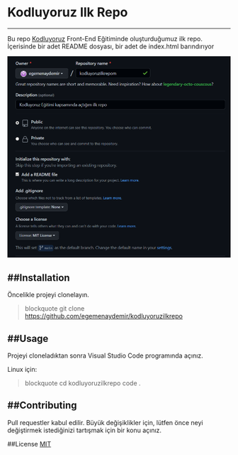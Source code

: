 # Kodluyoruz Ilk Repo
---
Bu repo [Kodluyoruz](https://kodluyoruz.org/tr/kodluyoruz/) Front-End Eğitiminde oluşturduğumuz ilk repo. İçerisinde bir adet README dosyası, bir adet de index.html barındırıyor

![projenin ekran görüntüsü](proje-ss.png)

##Installation
---
Öncelikle projeyi clonelayın.
> blockquote git clone https://github.com/egemenaydemir/kodluyoruzilkrepo

##Usage
---
Projeyi cloneladıktan sonra Visual Studio Code programında açınız.

Linux için:
> blockquote cd kodluyoruzilkrepo
code .

##Contributing
---
Pull requestler kabul edilir. Büyük değişiklikler için, lütfen önce neyi değiştirmek istediğinizi tartışmak için bir konu açınız.

##License
[MIT](https://choosealicense.com/licenses/mit/)